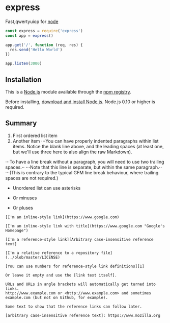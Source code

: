 # express

Fast,qwertyuiop for [node](https://google.com)

```js
const express = require('express')
const app = express()

app.get('/', function (req, res) {
  res.send('Hello World')
})

app.listen(3000)
```

## Installation

This is a [Node.js](https://nodejs.org/en/) module available through the
[npm registry](https://www.npmjs.com/).

Before installing, [download and install Node.js](https://nodejs.org/en/download/).
Node.js 0.10 or higher is required.

## Summary

1. First ordered list item
2. Another item
⋅⋅⋅You can have properly indented paragraphs within list items. Notice the blank line above, and the leading spaces (at least one, but we'll use three here to also align the raw Markdown).

⋅⋅⋅To have a line break without a paragraph, you will need to use two trailing spaces.⋅⋅
⋅⋅⋅Note that this line is separate, but within the same paragraph.⋅⋅
⋅⋅⋅(This is contrary to the typical GFM line break behaviour, where trailing spaces are not required.)

* Unordered list can use asterisks
- Or minuses
+ Or pluses

```
[I'm an inline-style link](https://www.google.com)

[I'm an inline-style link with title](https://www.google.com "Google's Homepage")

[I'm a reference-style link][Arbitrary case-insensitive reference text]

[I'm a relative reference to a repository file](../blob/master/LICENSE)

[You can use numbers for reference-style link definitions][1]

Or leave it empty and use the [link text itself].

URLs and URLs in angle brackets will automatically get turned into links. 
http://www.example.com or <http://www.example.com> and sometimes 
example.com (but not on Github, for example).

Some text to show that the reference links can follow later.

[arbitrary case-insensitive reference text]: https://www.mozilla.org
```
[1]: http://slashdot.org
[link text itself]: http://www.reddit.com

